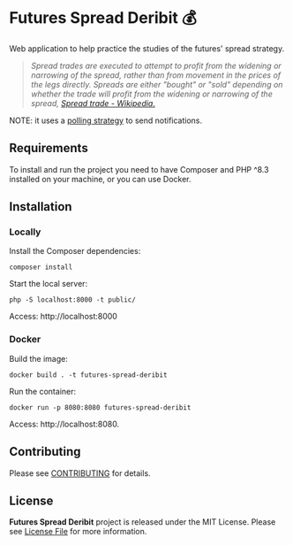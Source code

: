 # Futures Spread Deribit 💰

Web application to help practice the studies of the futures' spread strategy.

> *Spread trades are executed to attempt to profit from the widening or narrowing of the spread, rather than from movement in the prices of the legs directly. Spreads are either "bought" or "sold" depending on whether the trade will profit from the widening or narrowing of the spread, [Spread trade - Wikipedia.](https://en.wikipedia.org/wiki/Spread_trade)*

NOTE: it uses a [polling strategy](https://en.wikipedia.org/wiki/Polling_(computer_science)) to send notifications.

## Requirements

To install and run the project you need to have Composer and PHP ^8.3 installed on your machine, or you can use Docker.

## Installation

### Locally

Install the Composer dependencies:
```
composer install
```

Start the local server:
```
php -S localhost:8000 -t public/
```

Access: http://localhost:8000

### Docker

Build the image:
```
docker build . -t futures-spread-deribit
```

Run the container:
```
docker run -p 8080:8080 futures-spread-deribit
```

Access: http://localhost:8080.

## Contributing ##

Please see [CONTRIBUTING](CONTRIBUTING.md) for details.

## License

**Futures Spread Deribit** project is released under the MIT License. Please see [License File](LICENSE) for more information.
